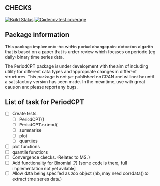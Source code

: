 ## CHECKS

[![Build Status](https://travis-ci.com/taylors2/PeriodCPT.svg?token=m8aKb1xsE6ZMGUKbKdHG&branch=master)](https://travis-ci.com/taylors2/PeriodCPT) [![Codecov test coverage](https://codecov.io/gh/taylors2/PeriodCPT/branch/master/graph/badge.svg)](https://codecov.io/gh/taylors2/PeriodCPT)

## Package information

This package implements the within period changepoint detection algorith that is based on a paper that is under review which focuses on periodic (eg daily) binary time series data.

The PeriodCPT package is under development with the aim of including 
utility for different data types and appropriate changes in different structures. This package is not yet published on CRAN and will not be until a satisfactory version has been made. In the meantime, use with great causion and please report any bugs.

## List of task for PeriodCPT
- [ ] Create tests.
  - [ ] PeriodCPT()
  - [ ] PeriodCPT.extend()
  - [ ] summarise
  - [ ] plot
  - [ ] quantiles
- [ ] plot functions
- [ ] quantile functions
- [ ] Convergence checks. (Related to MSL) 
- [ ] Add functionality for Binomial (?) [some code is there, full implementation not yet avilable]
- [ ] Allow data being specifed as zoo object (nb, may need coredata() to extract time series data.)
